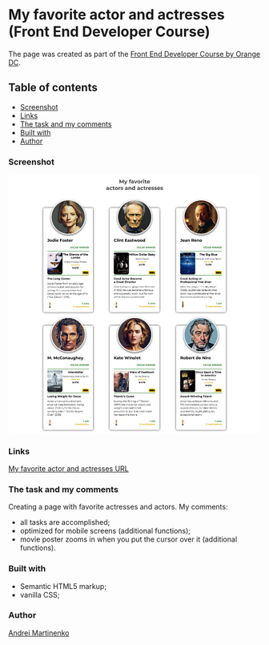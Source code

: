 # My favorite actor and actresses (Front End Developer Course)

The page was created as part of the [Front End Developer Course by Orange DC](https://digitalcenter.orange.md/).

## Table of contents
- [Screenshot](#screenshot)
- [Links](#links)
- [The task and my comments](#the-task-and-my-comments)
- [Built with](#built-with)
- [Author](#author)

### Screenshot

![](./image/Screenshot.png)

### Links

[My favorite actor and actresses URL](https://axinitm.github.io/ODC-Actors/)
### The task and my comments

Creating a page with favorite actresses and actors.
My comments: 
- all tasks are accomplished;
- optimized for mobile screens (additional functions);
- movie poster zooms in when you put the cursor over it (additional functions).


### Built with

- Semantic HTML5 markup;
- vanilla CSS;

### Author

[Andrei Martinenko](https://github.com/AxinitM)
